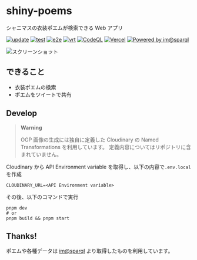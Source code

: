 # shiny-poems

シャニマスの衣装ポエムが検索できる Web アプリ

[![update](https://github.com/arrow2nd/shiny-poems/actions/workflows/update.yaml/badge.svg?branch=main)](https://github.com/arrow2nd/shiny-poems/actions/workflows/update.yaml)
[![test](https://github.com/arrow2nd/shiny-poems/actions/workflows/test.yaml/badge.svg)](https://github.com/arrow2nd/shiny-poems/actions/workflows/test.yaml)
[![e2e](https://github.com/arrow2nd/shiny-poems/actions/workflows/e2e.yaml/badge.svg)](https://github.com/arrow2nd/shiny-poems/actions/workflows/e2e.yaml)
[![vrt](https://github.com/arrow2nd/shiny-poems/actions/workflows/vrt.yml/badge.svg)](https://github.com/arrow2nd/shiny-poems/actions/workflows/vrt.yml)
[![CodeQL](https://github.com/arrow2nd/shiny-poems/actions/workflows/github-code-scanning/codeql/badge.svg)](https://github.com/arrow2nd/shiny-poems/actions/workflows/github-code-scanning/codeql)
[![Vercel](https://therealsujitk-vercel-badge.vercel.app/?app=shiny-poems)](https://shiny-poems.vercel.app)
[![Powered by im@sparql](https://img.shields.io/badge/powered%20by-im%40sparql-F34F6D)](https://sparql.crssnky.xyz/imas/)

![スクリーンショット](https://user-images.githubusercontent.com/44780846/156342031-80268349-68b2-438b-91e6-08c3f8f3265a.png)

## できること

- 衣装ポエムの検索
- ポエムをツイートで共有

## Develop

> **Warning**
>
> OGP 画像の生成には独自に定義した Cloudinary の Named Transformations を利用しています。
> 定義内容についてはリポジトリに含まれていません。

Cloudinary から API Environment variable を取得し、以下の内容で`.env.local`を作成

```
CLOUDINARY_URL=<API Environment variable>
```

その後、以下のコマンドで実行

```
pnpm dev
# or
pnpm build && pnpm start
```

## Thanks!

ポエムや各種データは [im@sparql](https://sparql.crssnky.xyz/imas/) より取得したものを利用しています。
